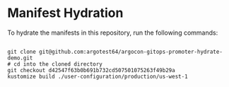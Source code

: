 
# Manifest Hydration

To hydrate the manifests in this repository, run the following commands:

```shell

git clone git@github.com:argotest64/argocon-gitops-promoter-hydrate-demo.git
# cd into the cloned directory
git checkout d42547f63b0b691b732cd507501075263f49b29a
kustomize build ./user-configuration/production/us-west-1
```